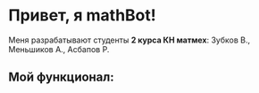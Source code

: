 <h1>Привет, я mathBot!</h1>
Меня разрабатывают студенты <strong>2 курса КН матмех</strong>: Зубков В., Меньшиков А., Асбапов Р.
<h2>Мой функционал:</h2>

